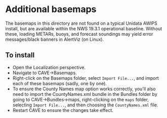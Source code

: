 # Additional basemaps

The basemaps in this directory are not found on a typical Unidata AWIPS install, but are available within the NWS 19.3.1 operational baseline. Without these, loading METARs, buoys, and forecast soundings may yield error messages/black banners in AlertViz (on Linux).

## To install

- Open the Localization perspective.
- Navigate to CAVE->Basemaps.
- Right-click on the Basemaps folder, select `Import File...`, and import each of these basemaps (sadly, one by one).
- To ensure the County Names map option works correctly, you'll also need to import the CountyNames.xml bundle in the Bundles folder by going to CAVE->Bundles->maps, right-clicking on the `maps` folder, selecting `Import File...`, and then choosing the `CountyNames.xml` file.
- Restart CAVE to ensure the changes take effect.

